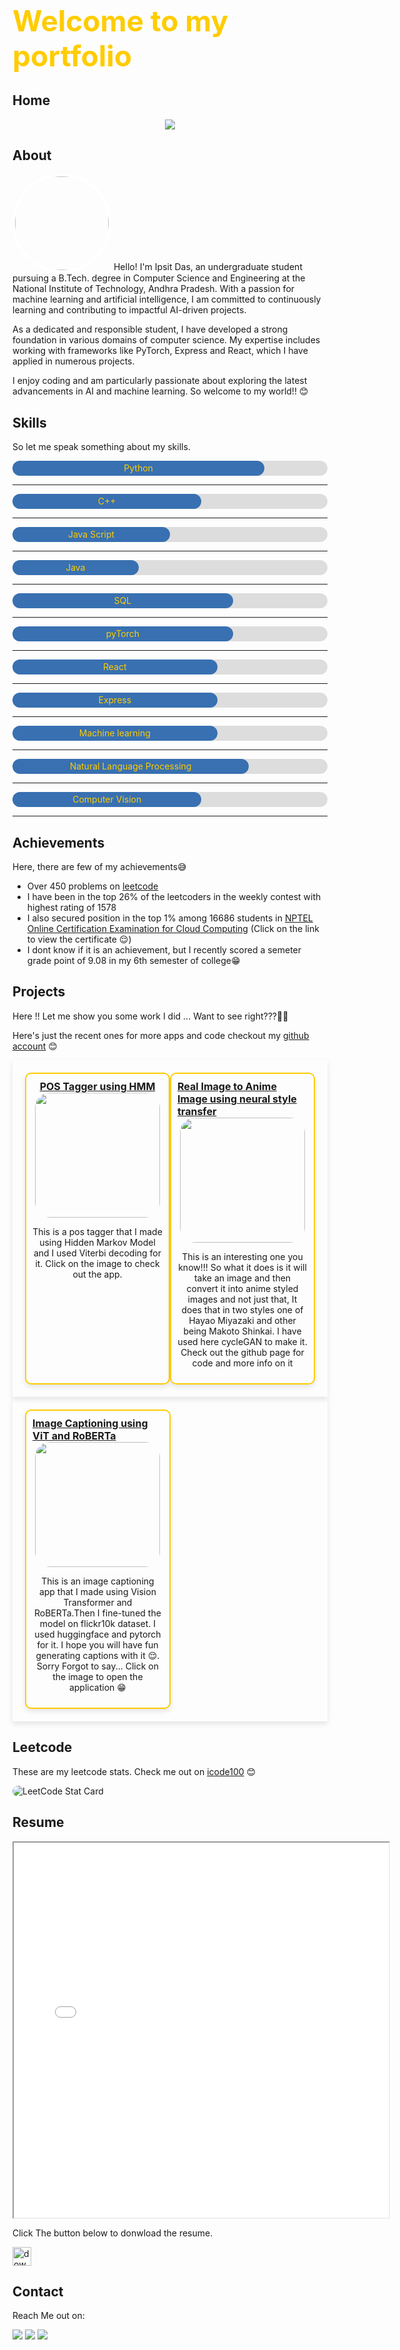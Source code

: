 
<h1 style="color:#ffcc00; position:relative; display:flex; justify-content:center; font-size:46px">Welcome to my portfolio</h1>


## Home
<p align="center">
    <img src="https://readme-typing-svg.herokuapp.com?color=3e70b1&size=50&center=true&vCenter=true&width=550&height=70&lines=I'm+An+AI+Enthusiast;A+Problem+Solver;A+math+lover">
</p>

## About
<img src='profile_picture.png' style="border-radius:10000px; border:4px solid white; width:150px">
Hello! I'm Ipsit Das, an undergraduate student pursuing a B.Tech. degree in Computer Science and Engineering at the National Institute of Technology, Andhra Pradesh. With a passion for machine learning and artificial intelligence, I am committed to continuously learning and contributing to impactful AI-driven projects.

As a dedicated and responsible student, I have developed a strong foundation in various domains of computer science. My expertise includes working with frameworks like PyTorch, Express and React, which I have applied in numerous projects.

I enjoy coding and am particularly passionate about exploring the latest advancements in AI and machine learning. So welcome to my world!! 😊

## Skills
So let me speak something about my skills. 
<div style="width: 100%; background-color: #ddd;border-radius:100px">
  <div style="width: 80%; height: 24px; background-color: #3870b1; text-align: center; line-height: 24px; color: #ffcc00;border-radius:100px">
    Python 
  </div>
</div>
<hr>
<div style="width: 100%; background-color: #ddd;border-radius:100px">
  <div style="width: 60%; height: 24px; background-color: #3870b1; text-align: center; line-height: 24px; color: #ffcc00;border-radius:100px">
    C++
  </div>
</div>
<hr>
<div style="width: 100%; background-color: #ddd;border-radius:100px">
  <div style="width: 50%; height: 24px; background-color: #3870b1; text-align: center; line-height: 24px; color: #ffcc00;border-radius:100px">
    Java Script
  </div>
</div>
<hr>
<div style="width: 100%; background-color: #ddd;border-radius:100px">
  <div style="width: 40%; height: 24px; background-color:#3870b1; text-align: center; line-height: 24px; color: #ffcc00;border-radius:100px">
    Java
  </div>
</div>
<hr>
<div style="width: 100%; background-color: #ddd;border-radius:100px">
  <div style="width: 70%; height: 24px; background-color:#3870b1; text-align: center; line-height: 24px; color: #ffcc00;border-radius:100px">
    SQL
  </div>
</div>
<hr>
<div style="width: 100%; background-color: #ddd;border-radius:100px">
  <div style="width: 70%; height: 24px; background-color: #3870b1; text-align: center; line-height: 24px; color: #ffcc00;border-radius:100px">
    pyTorch
  </div>
</div>
<hr>
<div style="width: 100%; background-color: #ddd;border-radius:100px">
  <div style="width: 65%; height: 24px; background-color: #3870b1; text-align: center; line-height: 24px; color: #ffcc00;border-radius:100px">
    React
  </div>
</div>
<hr>
<div style="width: 100%; background-color: #ddd;border-radius:100px">
  <div style="width: 65%; height: 24px; background-color: #3870b1; text-align: center; line-height: 24px; color: #ffcc00;border-radius:100px">
    Express
  </div>
</div>
<hr>
<div style="width: 100%; background-color: #ddd;border-radius:100px">
  <div style="width: 65%; height: 24px; background-color:#3870b1; text-align: center; line-height: 24px; color: #ffcc00;border-radius:100px">
    Machine learning 
  </div>
</div>
<hr>
<div style="width: 100%; background-color: #ddd;border-radius:100px">
  <div style="width: 75%; height: 24px; background-color:#3870b1; text-align: center; line-height: 24px; color: #ffcc00;border-radius:100px">
    Natural Language Processing
  </div>
</div>
<hr>
<div style="width: 100%; background-color: #ddd;border-radius:100px">
  <div style="width: 60%; height: 24px; background-color:#3870b1; text-align: center; line-height: 24px; color: #ffcc00;border-radius:100px">
    Computer Vision
  </div>
</div>
<hr>

## Achievements
Here, there are few of my achievements😅
- Over 450 problems on [leetcode](https://www.leetcode.com/icode100)
- I have been in the top 26% of the leetcoders in the weekly contest with highest rating of 1578
- I also secured position in the top 1% among 16686 students in [NPTEL Online Certification Examination for Cloud Computing](https://drive.google.com/file/d/11kcgGLjRE6sQyTxL6D0mjccPphTeCCGf/view) (Click on the link to view the certificate 😌)
- I dont know if it is an achievement, but I recently scored a semeter grade point of 9.08 in my 6th semester of college😁

## Projects
Here !! Let me show you some work I did ...
Want to see right???🥹🥹

Here's just the recent ones for more apps and code checkout my [github account](https://www.github.com/icode100) 😊
<div style="display: flex; justify-content: space-between; padding: 20px; box-shadow: 0 4px 8px rgba(0, 0, 0, 0.1);">
    <div style="display: flex; flex-direction: column; align-items: center; width: 45%; box-shadow: 0 4px 8px rgba(0, 0, 0, 0.1); border-radius: 10px; padding: 10px;border:2px solid #ffcc00">
        <u><b style="font-size:16px"> POS Tagger using HMM</b></u>
        <a href="https://englishpostagger.streamlit.app/"><img src="pos_tagger.png" height="200px" style="border-radius: 24px;"></a>
        <p style="text-align: center;">This is a pos tagger that I made using Hidden Markov Model and I used Viterbi decoding for it. Click on the image to check out the app.</p>
    </div>
    <div style="display: flex; flex-direction: column; align-items: center; width: 45%; box-shadow: 0 4px 8px rgba(0, 0, 0, 0.1); border-radius: 10px; padding: 10px;border:2px solid #ffcc00">
        <u><b style="font-size:16px"> Real Image to Anime Image using neural style transfer</b></u>
        <a href="https://anicygan.streamlit.app/"><img src="anicygan.png" height="200px" style="border-radius: 24px;"></a>
        <p style="text-align: center;">This is an interesting one you know!!! So what it does is it will take an image and then convert it into anime styled images and not just that, It does that in two styles one of Hayao Miyazaki and other being Makoto Shinkai. I have used here cycleGAN to make it. Check out the github page for code and more info on it </p>
    </div>
</div>
<div style="display: flex; justify-content: space-between; padding: 20px; box-shadow: 0 4px 8px rgba(0, 0, 0, 0.1);">
    <div style="display: flex; flex-direction: column; align-items: center; width: 45%; box-shadow: 0 4px 8px rgba(0, 0, 0, 0.1); border-radius: 10px; padding: 10px;border:2px solid #ffcc00">
        <u><b style="font-size:16px"> Image Captioning using ViT and RoBERTa</b></u>
        <a href="https://huggingface.co/spaces/icode100/Image_captioning"><img src="image_captioning.png" height="200px" style="border-radius: 24px;"></a>
        <p style="text-align: center;">This is an image captioning app that I made using Vision Transformer and RoBERTa.Then I fine-tuned the model on flickr10k dataset. I used huggingface and pytorch for it. I hope you will have fun generating captions with it 😌. Sorry Forgot to say... Click on the image to open the application 😁</p>
    </div>
</div>

## Leetcode
These are my leetcode stats. Check me out on [icode100](https://leetcode.com/icode100) 😊

<img alt="LeetCode Stat Card" style="border-radius:24px;box-shadow: 10px 10px 10px rgba(255, 255, 255, 0.2);" src="leetcode_stats.png" />

## Resume
<iframe height='600px' width='600px' src='resume.pdf'></iframe>

Click The button below to donwload the resume.

<a href="https://docs.google.com/document/d/15748BDn19wP__MkvK9YigI-pReUwZtTdCU5KHjA17Ik/export?format=pdf"><img width="30" height="30" src="https://img.icons8.com/fluency-systems-filled/30/000000/download.png" alt="download"/></a>

## Contact
Reach Me out on:
<p align="left">
  <a href="https://www.linkedin.com/in/ipsit-das/"><img src="https://img.shields.io/badge/LinkedIn-ffcc00?style=for-the-badge&logo=linkedin&logoColor=black"></a>
  <a href="https://www.github.com/icode100"><img src="https://img.shields.io/badge/-GitHub-ffcc00?style=for-the-badge&logo=GitHub&logoColor=black"></a>
  <a href="https://www.x.com/icode100"><img src="https://img.shields.io/badge/-X-ffcc00?style=for-the-badge&logo=X&logoColor=black"></a>
</p>
